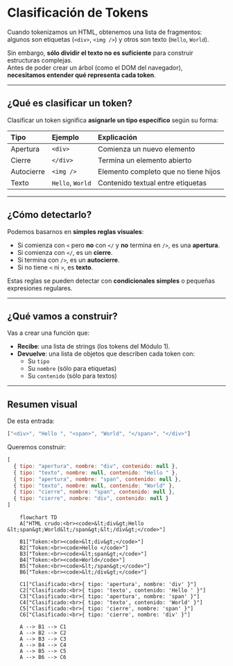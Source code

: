 # Clasificación de Tokens

Cuando tokenizamos un HTML, obtenemos una lista de fragmentos:  
algunos son etiquetas (`<div>`, `<img />`) y otros son texto (`Hello`, `World`).

Sin embargo, **sólo dividir el texto no es suficiente** para construir estructuras complejas.  
Antes de poder crear un árbol (como el DOM del navegador),  
**necesitamos entender qué representa cada token**.

---

## ¿Qué es clasificar un token?

Clasificar un token significa **asignarle un tipo específico** según su forma:

| Tipo | Ejemplo | Explicación |
|:----|:--------|:------------|
| Apertura | `<div>` | Comienza un nuevo elemento |
| Cierre | `</div>` | Termina un elemento abierto |
| Autocierre | `<img />` | Elemento completo que no tiene hijos |
| Texto | `Hello`, `World` | Contenido textual entre etiquetas |

---

## ¿Cómo detectarlo?

Podemos basarnos en **simples reglas visuales**:

- Si comienza con `<` pero **no** con `</` y **no** termina en `/>`, es una **apertura**.
- Si comienza con `</`, es un **cierre**.
- Si termina con `/>`, es un **autocierre**.
- Si no tiene `<` ni `>`, es **texto**.

Estas reglas se pueden detectar con **condicionales simples** o pequeñas expresiones regulares.

---

## ¿Qué vamos a construir?

Vas a crear una función que:

- **Recibe**: una lista de strings (los tokens del Módulo 1).
- **Devuelve**: una lista de objetos que describen cada token con:
  - Su `tipo`
  - Su `nombre` (sólo para etiquetas)
  - Su `contenido` (sólo para textos)

---

## Resumen visual

De esta entrada:

```js
["<div>", "Hello ", "<span>", "World", "</span>", "</div>"]
```

Queremos construir:

```js
[
  { tipo: "apertura", nombre: "div", contenido: null },
  { tipo: "texto", nombre: null, contenido: "Hello " },
  { tipo: "apertura", nombre: "span", contenido: null },
  { tipo: "texto", nombre: null, contenido: "World" },
  { tipo: "cierre", nombre: "span", contenido: null },
  { tipo: "cierre", nombre: "div", contenido: null }
]
```

```mermaid
    flowchart TD
    A["HTML crudo:<br><code>&lt;div&gt;Hello &lt;span&gt;World&lt;/span&gt;&lt;/div&gt;</code>"]

    B1["Token:<br><code>&lt;div&gt;</code>"]
    B2["Token:<br><code>Hello </code>"]
    B3["Token:<br><code>&lt;span&gt;</code>"]
    B4["Token:<br><code>World</code>"]
    B5["Token:<br><code>&lt;/span&gt;</code>"]
    B6["Token:<br><code>&lt;/div&gt;</code>"]

    C1["Clasificado:<br>{ tipo: 'apertura', nombre: 'div' }"]
    C2["Clasificado:<br>{ tipo: 'texto', contenido: 'Hello ' }"]
    C3["Clasificado:<br>{ tipo: 'apertura', nombre: 'span' }"]
    C4["Clasificado:<br>{ tipo: 'texto', contenido: 'World' }"]
    C5["Clasificado:<br>{ tipo: 'cierre', nombre: 'span' }"]
    C6["Clasificado:<br>{ tipo: 'cierre', nombre: 'div' }"]

    A --> B1 --> C1
    A --> B2 --> C2
    A --> B3 --> C3
    A --> B4 --> C4
    A --> B5 --> C5
    A --> B6 --> C6
  ```